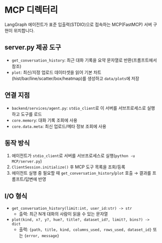# MCP 디렉터리

LangGraph 에이전트가 표준 입출력(STDIO)으로 접속하는 MCP(FastMCP) 서버 구현이 위치합니다.

## server.py 제공 도구
- `get_conversation_history`: 최근 대화 기록을 요약 문자열로 반환(프롬프트에서 참조)
- `plot`: 최신/지정 업로드 데이터셋을 읽어 기본 차트(hist/bar/line/scatter/box/heatmap)를 생성하고 `data/plots`에 저장

## 연결 지점
- `backend/services/agent.py`: `stdio_client`로 이 서버를 서브프로세스로 실행하고 도구를 로드
- `core.memory`: 대화 기록 조회에 사용
- `core.data.meta`: 최신 업로드/메타 정보 조회에 사용

## 동작 방식
1) 에이전트가 `stdio_client`로 서버를 서브프로세스로 실행(`python -u MCP/server.py`)
2) `ClientSession.initialize()` 후 MCP 도구 목록을 조회/등록
3) 에이전트 실행 중 필요할 때 `get_conversation_history`/`plot` 호출 → 결과를 프롬프트/답변에 반영

## I/O 형식
- `get_conversation_history(limit:int, user_id:str) -> str`
  - 출력: 최근 N개 대화의 사람이 읽을 수 있는 문자열
- `plot(kind, x?, y?, hue?, title?, dataset_id?, limit?, bins?) -> dict`
  - 출력: `{path, title, kind, columns_used, rows_used, dataset_id}` 또는 `{error, message}`
